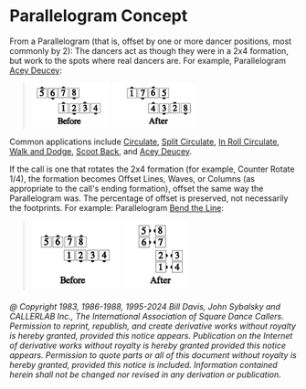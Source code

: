 
# Parallelogram Concept

From a Parallelogram (that is, offset by one or more dancer positions, most
commonly by 2): The dancers act as though they were in a 2x4 formation, 
but work to the spots where real dancers are. 
For example, Parallelogram [Acey Deucey](../plus/acey_deucey.md):

> 
> ![alt](parallelogram_concept_1a.png)
> ![alt](parallelogram_concept_1b.png)
> 

Common applications include
[Circulate](../b1/circulate.md),
[Split Circulate](../b1/circulate.md),
[In Roll Circulate](../a2/in_roll_circulate.md),
[Walk and Dodge](../ms/walk_and_dodge.md),
[Scoot Back](../ms/scoot_back.md), and
[Acey Deucey](../plus/acey_deucey.md).

 If the call is one that rotates the 2x4 formation
(for example, Counter Rotate 1/4),
 the formation becomes Offset Lines, Waves, or Columns
(as appropriate to the call's ending formation), offset the same way the
Parallelogram was.
The percentage of offset is preserved, not necessarily the footprints.
For example: Parallelogram [Bend the Line](../b1/bend_the_line.md):

> 
> ![alt](parallelogram_concept_2a.png)
> ![alt](parallelogram_concept_2b.png)
> 

###### @ Copyright 1983, 1986-1988, 1995-2024 Bill Davis, John Sybalsky and CALLERLAB Inc., The International Association of Square Dance Callers. Permission to reprint, republish, and create derivative works without royalty is hereby granted, provided this notice appears. Publication on the Internet of derivative works without royalty is hereby granted provided this notice appears. Permission to quote parts or all of this document without royalty is hereby granted, provided this notice is included. Information contained herein shall not be changed nor revised in any derivation or publication.
